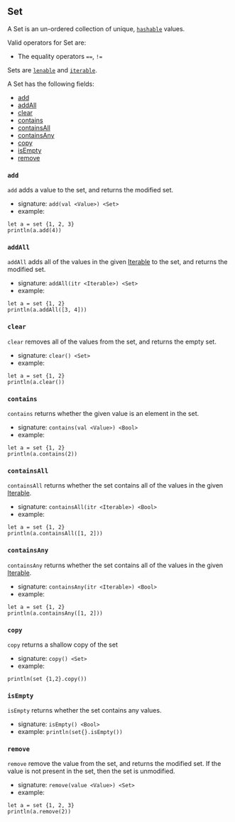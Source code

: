 ## Set

A Set is an un-ordered collection of unique, [`hashable`](interfaces.html#hashable) values.

Valid operators for Set are:

* The equality operators `==`, `!=`

Sets are
[`lenable`](interfaces.html#lenable) and
[`iterable`](interfaces.html#iterable).

A Set has the following fields:

* [add](#add)
* [addAll](#addall)
* [clear](#clear)
* [contains](#contains)
* [containsAll](#containsall)
* [containsAny](#containsany)
* [copy](#copy)
* [isEmpty](#isempty)
* [remove](#remove)

### `add`

`add` adds a value to the set, and returns the modified set.

* signature: `add(val <Value>) <Set>`
* example:

```
let a = set {1, 2, 3}
println(a.add(4))
```

### `addAll`

`addAll` adds all of the values in the given [Iterable](interfaces.html#iterable) to
the set, and returns the modified set.

* signature: `addAll(itr <Iterable>) <Set>`
* example:

```
let a = set {1, 2}
println(a.addAll([3, 4]))
```

### `clear`

`clear` removes all of the values from the set, and returns the empty set.

* signature: `clear() <Set>`
* example:

```
let a = set {1, 2}
println(a.clear())
```

### `contains`

`contains` returns whether the given value is an element in the set.

* signature: `contains(val <Value>) <Bool>`
* example:

```
let a = set {1, 2}
println(a.contains(2))
```

### `containsAll`

`containsAll` returns whether the set contains all of the values
in the given [Iterable](interfaces.html#iterable).

* signature: `containsAll(itr <Iterable>) <Bool>`
* example:

```
let a = set {1, 2}
println(a.containsAll([1, 2]))
```

### `containsAny`

`containsAny` returns whether the set contains all of the values
in the given [Iterable](interfaces.html#iterable).

* signature: `containsAny(itr <Iterable>) <Bool>`
* example:

```
let a = set {1, 2}
println(a.containsAny([1, 2]))
```

### `copy`

`copy` returns a shallow copy of the set

* signature: `copy() <Set>`
* example:

```
println(set {1,2}.copy())
```

### `isEmpty`

`isEmpty` returns whether the set contains any values.

* signature: `isEmpty() <Bool>`
* example: `println(set{}.isEmpty())`

### `remove`

`remove` remove the value from the set, and returns the
modified set.  If the value is not present in the set, then
the set is unmodified.

* signature: `remove(value <Value>) <Set>`
* example:

```
let a = set {1, 2, 3}
println(a.remove(2))
```

